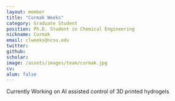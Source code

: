 ```yaml
---
layout: member
title: "Cormak Weeks"
category: Graduate Student
position: Ph.D. Student in Chemical Engineering
nickname: Cormak
email: clweeks@ncsu.edu
twitter: 
github: 
scholar: 
image: /assets/images/team/cormak.jpg
cv: 
alum: false
---
```


Currently Working on AI assisted control of 3D printed hydrogels 